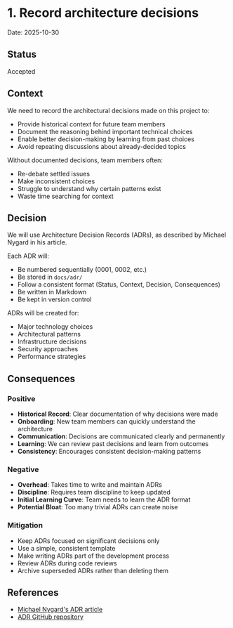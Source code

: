 # 1. Record architecture decisions

Date: 2025-10-30

## Status

Accepted

## Context

We need to record the architectural decisions made on this project to:
- Provide historical context for future team members
- Document the reasoning behind important technical choices
- Enable better decision-making by learning from past choices
- Avoid repeating discussions about already-decided topics

Without documented decisions, team members often:
- Re-debate settled issues
- Make inconsistent choices
- Struggle to understand why certain patterns exist
- Waste time searching for context

## Decision

We will use Architecture Decision Records (ADRs), as described by Michael Nygard in his article.

Each ADR will:
- Be numbered sequentially (0001, 0002, etc.)
- Be stored in `docs/adr/`
- Follow a consistent format (Status, Context, Decision, Consequences)
- Be written in Markdown
- Be kept in version control

ADRs will be created for:
- Major technology choices
- Architectural patterns
- Infrastructure decisions
- Security approaches
- Performance strategies

## Consequences

### Positive

- **Historical Record**: Clear documentation of why decisions were made
- **Onboarding**: New team members can quickly understand the architecture
- **Communication**: Decisions are communicated clearly and permanently
- **Learning**: We can review past decisions and learn from outcomes
- **Consistency**: Encourages consistent decision-making patterns

### Negative

- **Overhead**: Takes time to write and maintain ADRs
- **Discipline**: Requires team discipline to keep updated
- **Initial Learning Curve**: Team needs to learn the ADR format
- **Potential Bloat**: Too many trivial ADRs can create noise

### Mitigation

- Keep ADRs focused on significant decisions only
- Use a simple, consistent template
- Make writing ADRs part of the development process
- Review ADRs during code reviews
- Archive superseded ADRs rather than deleting them

## References

- [Michael Nygard's ADR article](http://thinkrelevance.com/blog/2011/11/15/documenting-architecture-decisions)
- [ADR GitHub repository](https://github.com/joelparkerhenderson/architecture-decision-record)





